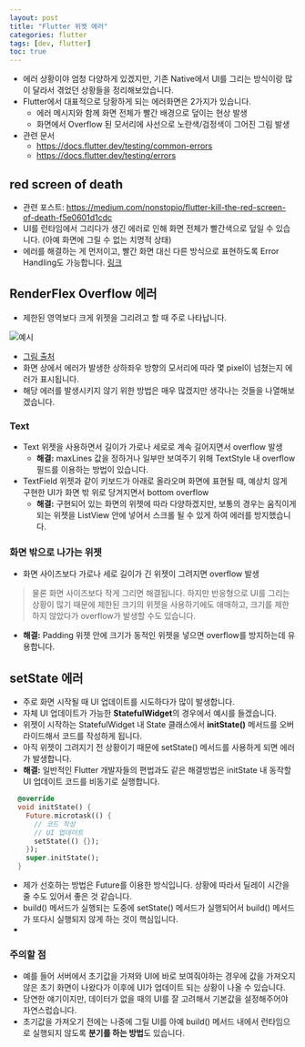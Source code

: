 ```yaml
---
layout: post
title: "Flutter 위젯 에러"
categories: flutter
tags: [dev, flutter]
toc: true
---
```


- 에러 상황이야 엄청 다양하게 있겠지만, 기존 Native에서 UI를 그리는 방식이랑 많이 달라서 겪었던 상황들을 정리해보았습니다.
- Flutter에서 대표적으로 당황하게 되는 에러화면은 2가지가 있습니다.
  - 에러 메시지와 함께 화면 전체가 빨간 배경으로 덮이는 현상 발생
  - 화면에서 Overflow 된 모서리에 사선으로 노란색/검정색이 그어진 그림 발생
- 관련 문서
  - https://docs.flutter.dev/testing/common-errors
  - https://docs.flutter.dev/testing/errors

## red screen of death
- 관련 포스트: https://medium.com/nonstopio/flutter-kill-the-red-screen-of-death-f5e0601d1cdc
- UI를 런타임에서 그리다가 생긴 에러로 인해 화면 전체가 빨간색으로 덮일 수 있습니다. (아예 화면에 그릴 수 없는 치명적 상태)
- 에러를 해결하는 게 먼저이고, 빨간 화면 대신 다른 방식으로 표현하도록 Error Handling도 가능합니다. [링크](https://stackoverflow.com/questions/53903928/disable-flutters-red-screen-of-death)

## RenderFlex Overflow 에러
- 제한된 영역보다 크게 위젯을 그리려고 할 때 주로 나타납니다.

![예시](https://i.stack.imgur.com/0slE0.png)

- [그림 출처](https://stackoverflow.com/questions/54178816/row-renderflex-overflowed-by-76-pixels-on-the-right)
- 화면 상에서 에러가 발생한 상하좌우 방향의 모서리에 따라 몇 pixel이 넘쳤는지 에러가 표시됩니다.
- 해당 에러를 발생시키지 않기 위한 방법은 매우 많겠지만 생각나는 것들을 나열해보겠습니다.

### Text
- Text 위젯을 사용하면서 길이가 가로나 세로로 계속 길어지면서 overflow 발생
  - **해결:** maxLines 값을 정하거나 일부만 보여주기 위해 TextStyle 내 overflow 필드를 이용하는 방법이 있습니다.
- TextField 위젯과 같이 키보드가 아래로 올라오며 화면에 표현될 때, 예상치 않게 구현한 UI가 화면 밖 위로 당겨지면서 bottom overflow
  - **해결:** 구현되어 있는 화면의 위젯에 따라 다양하겠지만, 보통의 경우는 움직이게 되는 위젯을 ListView 안에 넣어서 스크롤 될 수 있게 하여 에러를 방지했습니다.

### 화면 밖으로 나가는 위젯
- 화면 사이즈보다 가로나 세로 길이가 긴 위젯이 그려지면 overflow 발생

> 물론 화면 사이즈보다 작게 그리면 해결됩니다.
하지만 반응형으로 UI를 그리는 상황이 많기 때문에 제한된 크기의 위젯을 사용하기에도 애매하고,
크기를 제한하지 않았다가 overflow가 발생할 수도 있습니다.

- **해결:** Padding 위젯 안에 크기가 동적인 위젯을 넣으면 overflow를 방지하는데 유용합니다.

## setState 에러
- 주로 화면 시작될 때 UI 업데이트를 시도하다가 많이 발생합니다.
- 자체 UI 업데이트가 가능한 **StatefulWidget**의 경우에서 예시를 들겠습니다.
- 위젯이 시작하는 StatefulWidget 내 State 클래스에서 **initState()** 메서드를 오버라이드해서 코드를 작성하게 됩니다.
- 아직 위젯이 그려지기 전 상황이기 때문에 setState() 메서드를 사용하게 되면 에러가 발생합니다.
- **해결:** 일반적인 Flutter 개발자들의 편법과도 같은 해결방법은 initState 내 동작할 UI 업데이트 코드를 비동기로 실행합니다.

```dart
  @override
  void initState() {
    Future.microtask(() {
      // 코드 작성
      // UI 업데이트
      setState(() {});
    });
    super.initState();
  }
```

- 제가 선호하는 방법은 Future를 이용한 방식입니다. 상황에 따라서 딜레이 시간을 줄 수도 있어서 좋은 것 같습니다.
- build() 메서드가 실행되는 도중에 setState() 메서드가 실행되어서 build() 메서드가 또다시 실행되지 않게 하는 것이 핵심입니다.
- 

### 주의할 점
- 예를 들어 서버에서 초기값을 가져와 UI에 바로 보여줘야하는 경우에 값을 가져오지 않은 초기 화면이 나왔다가 이후에 UI가 업데이트 되는 상황이 나올 수 있습니다.
- 당연한 얘기이지만, 데이터가 없을 때의 UI를 잘 고려해서 기본값을 설정해주어야 자연스럽습니다.
- 초기값을 가져오기 전에는 나중에 그릴 UI를 아예 build() 메서드 내에서 런타임으로 실행되지 않도록 **분기를 하는 방법**도 있습니다.

